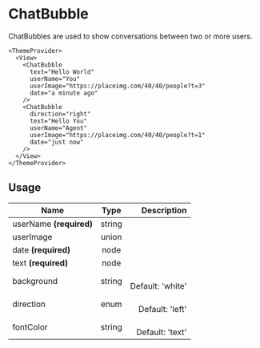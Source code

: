 <!-- 
This is an auto-generated markdown. 
You can change it in "src/molecules/ChatBubble.js" and run build:docs to update this file.
-->
# ChatBubble
ChatBubbles are used to show conversations between two or more users.

```example
<ThemeProvider>
  <View>
    <ChatBubble
      text="Hello World"
      userName="You"
      userImage="https://placeimg.com/40/40/people?t=3"
      date="a minute ago"
    />
    <ChatBubble
      direction="right"
      text="Hello You"
      userName="Agent"
      userImage="https://placeimg.com/40/40/people?t=1"
      date="just now"
    />
  </View>
</ThemeProvider>
```
## Usage
| Name        | Type           | Description  |
| ----------- |:--------------:| ------------:|
|userName **(required)**|string|
|userImage|union|
|date **(required)**|node|
|text **(required)**|node|
|background|string|<br>Default: 'white'
|direction|enum|<br>Default: 'left'
|fontColor|string|<br>Default: 'text'
